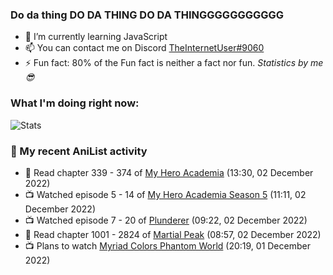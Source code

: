 ### Do da thing DO DA THING DO DA THINGGGGGGGGGGG

<!-- **TheInternetUser0/TheInternetUser0** is a ✨ _special_ ✨ repository because its `README.md` (this file) appears on your GitHub profile. -->


- 🌱 I’m currently learning JavaScript
- 📫 You can contact me on Discord [TheInternetUser#9060](https://discord.com/users/534117072796385300)
- ⚡ Fun fact: 80% of the Fun fact is neither a fact nor fun. _Statistics by me 😎_

### What I'm doing right now:
![Stats](https://discord.c99.nl/widget/theme-3/534117072796385300.png)

### 🌸 My recent AniList activity

<!-- ANILIST_ACTIVITY:start -->

-   📖 Read chapter 339 - 374 of [My Hero Academia](https://anilist.co/manga/85486) (13:30, 02 December 2022)
-   📺 Watched episode 5 - 14 of [My Hero Academia Season 5](https://anilist.co/anime/117193) (11:11, 02 December 2022)
-   📺 Watched episode 7 - 20 of [Plunderer](https://anilist.co/anime/101168) (09:22, 02 December 2022)
-   📖 Read chapter 1001 - 2824 of [Martial Peak](https://anilist.co/manga/104494) (08:57, 02 December 2022)
-   📺 Plans to watch [Myriad Colors Phantom World](https://anilist.co/anime/21306) (20:19, 01 December 2022)

<!-- ANILIST_ACTIVITY:end -->
